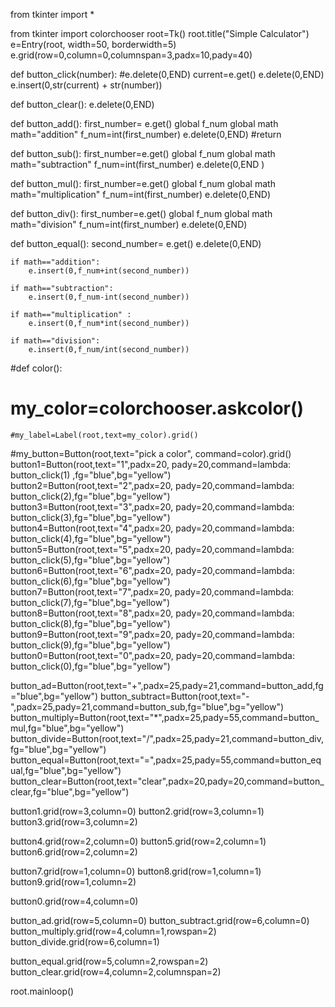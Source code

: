 from tkinter import *

from tkinter import colorchooser
root=Tk()
root.title("Simple Calculator")
e=Entry(root, width=50, borderwidth=5)
e.grid(row=0,column=0,columnspan=3,padx=10,pady=40)

def button_click(number):
    #e.delete(0,END)
    current=e.get()
    e.delete(0,END)
    e.insert(0,str(current) + str(number))

def button_clear():
    e.delete(0,END)

def button_add():
    first_number= e.get()
    global f_num
    global math
    math="addition"
    f_num=int(first_number)
    e.delete(0,END)
    #return

def button_sub():
    first_number=e.get()
    global f_num
    global math
    math="subtraction"
    f_num=int(first_number)
    e.delete(0,END )

def button_mul():
    first_number=e.get()
    global f_num
    global math
    math="multiplication"
    f_num=int(first_number)
    e.delete(0,END)

def button_div():
    first_number=e.get()
    global f_num
    global math
    math="division"
    f_num=int(first_number)
    e.delete(0,END)

def button_equal():
    second_number= e.get()
    e.delete(0,END)

    if math=="addition":
        e.insert(0,f_num+int(second_number))

    if math=="subtraction":
        e.insert(0,f_num-int(second_number))

    if math=="multiplication" :
        e.insert(0,f_num*int(second_number))

    if math=="division":
        e.insert(0,f_num/int(second_number))

#def color():
   # my_color=colorchooser.askcolor()
    #my_label=Label(root,text=my_color).grid()

#my_button=Button(root,text="pick a color", command=color).grid()
button1=Button(root,text="1",padx=20, pady=20,command=lambda: button_click(1) ,fg="blue",bg="yellow")
button2=Button(root,text="2",padx=20, pady=20,command=lambda: button_click(2),fg="blue",bg="yellow")
button3=Button(root,text="3",padx=20, pady=20,command=lambda: button_click(3),fg="blue",bg="yellow")
button4=Button(root,text="4",padx=20, pady=20,command=lambda: button_click(4),fg="blue",bg="yellow")
button5=Button(root,text="5",padx=20, pady=20,command=lambda: button_click(5),fg="blue",bg="yellow")
button6=Button(root,text="6",padx=20, pady=20,command=lambda: button_click(6),fg="blue",bg="yellow")
button7=Button(root,text="7",padx=20, pady=20,command=lambda: button_click(7),fg="blue",bg="yellow")
button8=Button(root,text="8",padx=20, pady=20,command=lambda: button_click(8),fg="blue",bg="yellow")
button9=Button(root,text="9",padx=20, pady=20,command=lambda: button_click(9),fg="blue",bg="yellow")
button0=Button(root,text="0",padx=20, pady=20,command=lambda: button_click(0),fg="blue",bg="yellow")

button_ad=Button(root,text="+",padx=25,pady=21,command=button_add,fg="blue",bg="yellow")
button_subtract=Button(root,text="-",padx=25,pady=21,command=button_sub,fg="blue",bg="yellow")
button_multiply=Button(root,text="*",padx=25,pady=55,command=button_mul,fg="blue",bg="yellow")
button_divide=Button(root,text="/",padx=25,pady=21,command=button_div,fg="blue",bg="yellow")
button_equal=Button(root,text="=",padx=25,pady=55,command=button_equal,fg="blue",bg="yellow")
button_clear=Button(root,text="clear",padx=20,pady=20,command=button_clear,fg="blue",bg="yellow")


button1.grid(row=3,column=0)
button2.grid(row=3,column=1)
button3.grid(row=3,column=2)

button4.grid(row=2,column=0)
button5.grid(row=2,column=1)
button6.grid(row=2,column=2)

button7.grid(row=1,column=0)
button8.grid(row=1,column=1)
button9.grid(row=1,column=2)

button0.grid(row=4,column=0)

button_ad.grid(row=5,column=0)
button_subtract.grid(row=6,column=0)
button_multiply.grid(row=4,column=1,rowspan=2)
button_divide.grid(row=6,column=1)

button_equal.grid(row=5,column=2,rowspan=2)
button_clear.grid(row=4,column=2,columnspan=2)



root.mainloop()
